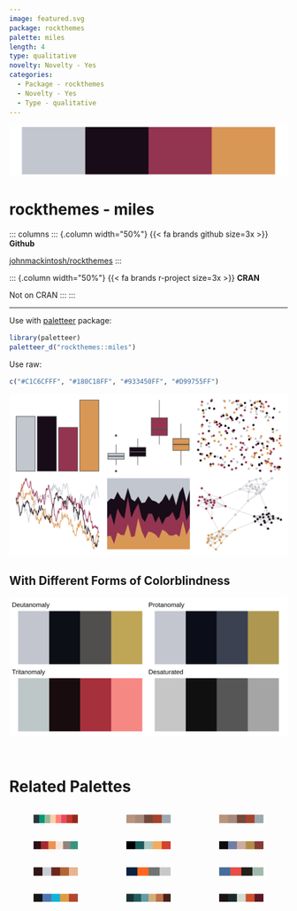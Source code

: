 ```yaml
---
image: featured.svg
package: rockthemes
palette: miles
length: 4
type: qualitative
novelty: Novelty - Yes
categories:
  - Package - rockthemes
  - Novelty - Yes
  - Type - qualitative
---
```


![](featured.svg)

# rockthemes - miles 

::: columns
::: {.column width="50%"}
{{< fa brands github size=3x >}}
**Github**

[johnmackintosh/rockthemes](https://github.com/johnmackintosh/rockthemes)
:::

::: {.column width="50%"}
{{< fa brands r-project size=3x >}}
**CRAN**

Not on CRAN
:::
:::

<hr> 

Use with [paletteer](https://emilhvitfeldt.github.io/paletteer/) package:

```r
library(paletteer)
paletteer_d("rockthemes::miles")
```

Use raw:

```r
c("#C1C6CFFF", "#180C18FF", "#933450FF", "#D99755FF")
``` 

![](examples.png) <br>

## With Different Forms of Colorblindness

![](colorblind.svg) 

<br>

# Related Palettes

<div class="list" style="display: grid; grid-template-columns: auto auto auto;"> <figure class="figure">
<a href="../../awtools/a_palette/"> <img src="../../awtools/a_palette/featured.svg" style="width: 100%;" class="figure-img"></a>
</figure> <figure class="figure">
<a href="../../ButterflyColors/hamadryas_feronia/"> <img src="../../ButterflyColors/hamadryas_feronia/featured.svg" style="width: 100%;" class="figure-img"></a>
</figure> <figure class="figure">
<a href="../../ButterflyColors/hamadryas_feronia/"> <img src="../../ButterflyColors/hamadryas_feronia/featured.svg" style="width: 100%;" class="figure-img"></a>
</figure> <figure class="figure">
<a href="../../tvthemes/Jasper/"> <img src="../../tvthemes/Jasper/featured.svg" style="width: 100%;" class="figure-img"></a>
</figure> <figure class="figure">
<a href="../../ltc/alger/"> <img src="../../ltc/alger/featured.svg" style="width: 100%;" class="figure-img"></a>
</figure> <figure class="figure">
<a href="../../lisa/JohannesVermeer/"> <img src="../../lisa/JohannesVermeer/featured.svg" style="width: 100%;" class="figure-img"></a>
</figure> <figure class="figure">
<a href="../../soilpalettes/alaquod/"> <img src="../../soilpalettes/alaquod/featured.svg" style="width: 100%;" class="figure-img"></a>
</figure> <figure class="figure">
<a href="../../nbapalettes/knicks_city2/"> <img src="../../nbapalettes/knicks_city2/featured.svg" style="width: 100%;" class="figure-img"></a>
</figure> <figure class="figure">
<a href="../../rockthemes/heep/"> <img src="../../rockthemes/heep/featured.svg" style="width: 100%;" class="figure-img"></a>
</figure> <figure class="figure">
<a href="../../fishualize/Pseudochromis_aldabraensis/"> <img src="../../fishualize/Pseudochromis_aldabraensis/featured.svg" style="width: 100%;" class="figure-img"></a>
</figure> <figure class="figure">
<a href="../../beyonce/X6/"> <img src="../../beyonce/X6/featured.svg" style="width: 100%;" class="figure-img"></a>
</figure> <figure class="figure">
<a href="../../futurevisions/enceladus/"> <img src="../../futurevisions/enceladus/featured.svg" style="width: 100%;" class="figure-img"></a>
</figure> 
</div>
